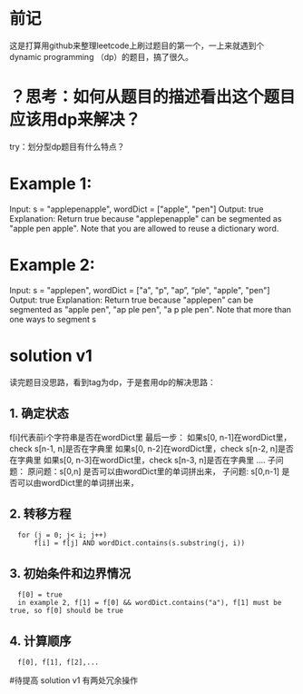 # 前记
这是打算用github来整理leetcode上刷过题目的第一个，一上来就遇到个dynamic programming （dp）的题目，搞了很久。

# ？思考：如何从题目的描述看出这个题目应该用dp来解决？
try：划分型dp题目有什么特点？

# Example 1:
Input: s = "applepenapple", wordDict = ["apple", "pen"]
Output: true
Explanation: Return true because "applepenapple" can be segmented as "apple pen apple".
             Note that you are allowed to reuse a dictionary word.
# Example 2:
Input: s = "applepen", wordDict = ["a", "p", "ap”, “ple", "apple", "pen"]
Output: true
Explanation: Return true because "applepen" can be segmented as "apple pen", "ap ple pen", "a p ple pen".
            Note that more than one ways to segment s
# solution v1
读完题目没思路，看到tag为dp，于是套用dp的解决思路：
## 1. 确定状态
   f[i]代表前i个字符串是否在wordDict里
   最后一步：
       如果s[0, n-1]在wordDict里，check s[n-1, n]是否在字典里
       如果s[0, n-2]在wordDict里，check s[n-2, n]是否在字典里
       如果s[0, n-3]在wordDict里，check s[n-3, n]是否在字典里
       ....
   子问题：
      原问题：s[0,n] 是否可以由wordDict里的单词拼出来，
      子问题:  s[0,n-1] 是否可以由wordDict里的单词拼出来，
   
## 2. 转移方程
      for (j = 0; j< i; j++)
          f[i] = f[j] AND wordDict.contains(s.substring(j, i))
## 3. 初始条件和边界情况
      f[0] = true
      in example 2, f[1] = f[0] && wordDict.contains("a"), f[1] must be true, so f[0] should be true
## 4. 计算顺序
      f[0], f[1], f[2],...

#待提高
 solution v1 有两处冗余操作






